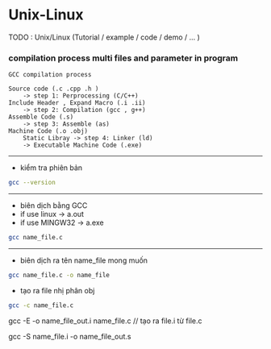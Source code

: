 # Unix-Linux
TODO : Unix/Linux (Tutorial / example / code / demo / ... )

### compilation process multi files and parameter in program

```
GCC compilation process 

Source code (.c .cpp .h ) 
    -> step 1: Perprocessing (C/C++)
Include Header , Expand Macro (.i .ii)
    -> step 2: Compilation (gcc , g++)
Assemble Code (.s)
    -> step 3: Assemble (as)
Machine Code (.o .obj)
    Static Libray -> step 4: Linker (ld)
    -> Executable Machine Code (.exe)
```
-------------------------------------
 - kiểm tra phiên bản 
```bash
gcc --version
```
-------------------------------------
 - biên dịch bằng GCC 
 - if use linux -> a.out
 - if use MINGW32 -> a.exe
```bash 
gcc name_file.c
```
-------------------------------------
 - biên dịch ra tên name_file mong muốn
```bash
gcc name_file.c -o name_file
```

 - tạo ra file nhị phân obj 
```bash
gcc -c name_file.c 
```


gcc -E -o name_file_out.i name_file.c
                // tạo ra file.i từ file.c

gcc -S name_file.i -o name_file_out.s


